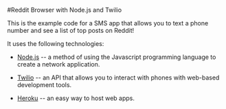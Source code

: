 #Reddit Browser with Node.js and Twilio

This is the example code for a SMS app that allows you to text a phone number and see a list of top posts on Reddit! 

It uses the following technologies:

* [Node.js](http://nodejs.org) -- a method of using the Javascript programming language to create a network application. 

* [Twilio](http://twilio.com/) -- an API that allows you to interact with phones with web-based development tools. 

* [Heroku](http://heroku.com/) -- an easy way to host web apps. 
